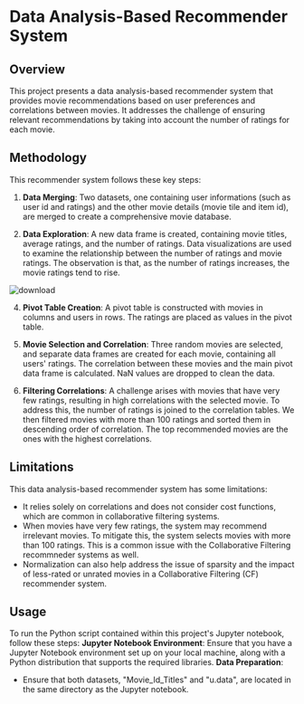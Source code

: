 # Data Analysis-Based Recommender System

## Overview
This project presents a data analysis-based recommender system that provides movie recommendations based on user preferences and correlations between movies. It addresses the challenge of ensuring relevant recommendations by taking into account the number of ratings for each movie.

## Methodology
This recommender system follows these key steps:

1. **Data Merging**: Two datasets, one containing user informations (such as user id and ratings) and the other movie details (movie tile and item id), are merged to create a comprehensive movie database.

2. **Data Exploration**: A new data frame is created, containing movie titles, average ratings, and the number of ratings. Data visualizations are used to examine the relationship between the number of ratings and movie ratings. The observation is that, as the number of ratings increases, the movie ratings tend to rise.
   
![download](https://github.com/behnaz93montazeri/Data-Analysis-Based-Recommender-System/assets/124638983/49161865-92e0-44f0-b4ab-58fd4a61187f)

4. **Pivot Table Creation**: A pivot table is constructed with movies in columns and users in rows. The ratings are placed as values in the pivot table.

5. **Movie Selection and Correlation**: Three random movies are selected, and separate data frames are created for each movie, containing all users' ratings. The correlation between these movies and the main pivot data frame is calculated. NaN values are dropped to clean the data.

6. **Filtering Correlations**: A challenge arises with movies that have very few ratings, resulting in high correlations with the selected movie. To address this, the number of ratings is joined to the correlation tables. We then filtered movies with more than 100 ratings and sorted them in descending order of correlation. The top recommended movies are the ones with the highest correlations.

## Limitations
This data analysis-based recommender system has some limitations:
- It relies solely on correlations and does not consider cost functions, which are common in collaborative filtering systems.
- When movies have very few ratings, the system may recommend irrelevant movies. To mitigate this, the system selects movies with more than 100 ratings. This is a common issue with the Collaborative Filtering recommneder systems as well.
- Normalization can also help address the issue of sparsity and the impact of less-rated or unrated movies in a Collaborative Filtering (CF) recommender system.

## Usage
To run the Python script contained within this project's Jupyter notebook, follow these steps:
**Jupyter Notebook Environment**: Ensure that you have a Jupyter Notebook environment set up on your local machine, along with a Python distribution that supports the required libraries.
**Data Preparation**:
- Ensure that both datasets, "Movie_Id_Titles" and "u.data", are located in the same directory as the Jupyter notebook.





